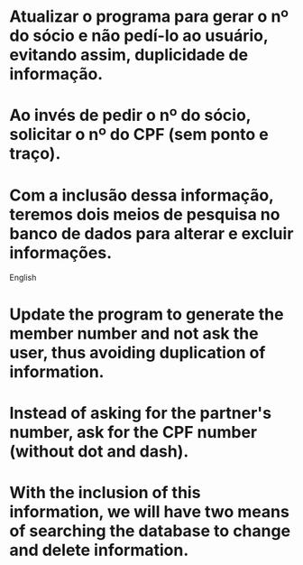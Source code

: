 # Atualizar o programa para gerar o nº do sócio e não pedí-lo ao usuário, evitando assim, duplicidade de informação.
  # Ao invés de pedir o nº do sócio, solicitar o nº do CPF (sem ponto e traço).
# Com a inclusão dessa informação, teremos dois meios de pesquisa no banco de dados para alterar e excluir informações.

English

# Update the program to generate the member number and not ask the user, thus avoiding duplication of information.
  # Instead of asking for the partner's number, ask for the CPF number (without dot and dash).
# With the inclusion of this information, we will have two means of searching the database to change and delete information.
